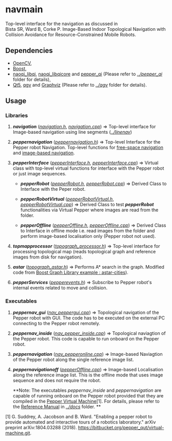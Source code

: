 # navmain

Top-level interface for the navigation as discussed in  
Bista SR, Ward B, Corke P. Image-Based Indoor Topological Navigation with Collision Avoidance for Resource-Constrained Mobile Robots.  

## Dependencies
* [OpenCV](https://opencv.org/),
* [Boost](https://www.boost.org/),
* [naoqi_libqi](http://wiki.ros.org/naoqi_libqi), [naoqi_libqicore](http://wiki.ros.org/naoqi_libqicore) and [pepper_qi](ttps://github.com/suuman/pepper_navigation/tree/main/pepper_qi) (Please refer to [*../pepper_qi*](https://github.com/suuman/pepper_navigation/tree/main/pepper_qi) folder for details),
* [Qt5](https://doc.qt.io/qt-5/index.html), [qgv](https://github.com/suuman/pepper_navigation/tree/main/qgv) and [Graphviz](https://graphviz.org/) (Please refer to [*../qgv*](https://github.com/suuman/pepper_navigation/tree/main/qgv) folder for details).

## Usage
### Libraries
1. ***navigation*** ([*navigation.h*](https://github.com/suuman/pepper_navigation/blob/main/navmain/navigation.h), [*navigation.cpp*](https://github.com/suuman/pepper_navigation/blob/main/navmain/navigation.cpp)) => Top-level interface for Image-based navigation using line segments ([*../linenav*](https://github.com/suuman/pepper_navigation/tree/main/linenav)) 

2. ***peppernavigation*** ([*peppernavigation.h*](https://github.com/suuman/pepper_navigation/blob/main/navmain/peppernavigation.h)) => Top-level Interface for the Pepper robot Navigation. Top-level functions for [free-space navigation](https://github.com/suuman/pepper_navigation/tree/main/depthnav) and [image-based navigation](https://github.com/suuman/pepper_navigation/tree/main/linenav). 

3. ***pepperInterface*** ([*pepperInterface.h*](https://github.com/suuman/pepper_navigation/blob/main/navmain/pepperInterface.h), [*pepperInterface.cpp*](https://github.com/suuman/pepper_navigation/blob/main/navmain/pepperInterface.cpp)) => Virtual class with top-level virtual functions for interface with the Pepper robot or just image sequences.
    - ***pepperRobot*** ([*pepperRobot.h*](https://github.com/suuman/pepper_navigation/blob/main/navmain/pepperRobot.h), [*pepperRobot.cpp*](https://github.com/suuman/pepper_navigation/blob/main/navmain/pepperRobot.cpp))  => Derived Class to Interface with the Peper robot.  
    
    - ***pepperRobotVirtual*** ([*pepperRobotVirtual.h*](https://github.com/suuman/pepper_navigation/blob/main/navmain/pepperRobotVirtual.h), [*pepperRobotVirtual.cpp*](https://github.com/suuman/pepper_navigation/blob/main/navmain/pepperRobotVirtual.cpp)) => Derived Class to test ***pepperRobot*** functionalities via Virtual Pepper where images are read from the folder.  
    - ***pepperOffline*** ([*pepperOffline.h*](https://github.com/suuman/pepper_navigation/blob/main/navmain/pepperOffline.h), [*pepperOffline.cpp*](https://github.com/suuman/pepper_navigation/blob/main/navmain/pepperOffline.cpp)) => Derived Class to Interface in offline mode i.e. read images from the folder and perform image-based localisation only (Pepper robot not used).  

7. ***topmapprocessor*** ([*topograph_processor.h*](https://github.com/suuman/pepper_navigation/blob/main/navmain/topograph_processor.h)) => Top-level interface for processing topological map (reads topological graph and reference images from disk for navigation).
8. ***astar*** ([*topograph_astar.h*](https://github.com/suuman/pepper_navigation/blob/main/navmain/topograph_astar.h)) => Performs A* search in the graph. Modified code from [Boost Graph Library example : astar-cities](https://www.boost.org/doc/libs/1_54_0/libs/graph/example/astar-cities.cpp)).

9. ***pepperServices*** ([*pepperevents.h*](URL)) => Subscribe to Pepper robot's internal events related to move and collision.

### Executables
1. ***peppernav_gui*** ([*nav_peppergui.cpp*](https://github.com/suuman/pepper_navigation/blob/main/navmain/nav_peppergui.cpp)) => Topological navigation of the Pepper robot with GUI. The code has to be executed on the external PC connecting to the Pepper robot remotely.  

2. ***peppernav_inside*** ([*nav_pepper_inside.cpp*](https://github.com/suuman/pepper_navigation/blob/main/navmain/nav_pepper_inside.cpp)) => Topological naviagtion of the Pepper robot. This code is capable to run onboard on the Pepper robot.  

3. ***peppernavigation*** ([*nav_pepperonline.cpp*](https://github.com/suuman/pepper_navigation/blob/main/navmain/nav_pepperonline.cpp)) => Image-based Naviagtion of the Pepper robot along the single reference image list.   

5. ***peppernavigationoff*** ([*pepperOffline.cpp*](https://github.com/suuman/pepper_navigation/blob/main/navmain/pepperOffline.cpp)) => Image-based Localisation along the reference image list. This is the offline mode that uses image sequence and does not require the robot.  

    **Note: The executables *peppernav_inside* and  *peppernavigation* are capable of running onboard on the Pepper robot provided that they are compiled in the [Pepper Virtual Machine](https://bitbucket.org/pepper_qut/virtual-machine.git)[1]. For details, please refer to the [Reference Manual](https://github.com/suuman/pepper_navigation/tree/main/docs/Pepper_Navigation_Reference_Manual.pdf) in [*../docs*](https://github.com/suuman/pepper_navigation/tree/main/docs) folder. ** 

[1] G. Suddrey, A. Jacobson and B. Ward. "Enabling a pepper robot to provide automated and interactive tours of a robotics laboratory." arXiv preprint arXiv:1804.03288 (2018). https://bitbucket.org/pepper_qut/virtual-machine.git.